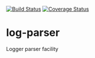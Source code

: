 [![Build Status](https://travis-ci.org/leocalm/log-parser.svg?branch=master)](https://travis-ci.org/leocalm/log-parser)
[![Coverage Status](https://coveralls.io/repos/github/leocalm/log-parser/badge.svg?branch=master)](https://coveralls.io/github/leocalm/log-parser?branch=master)
# log-parser
Logger parser facility 
